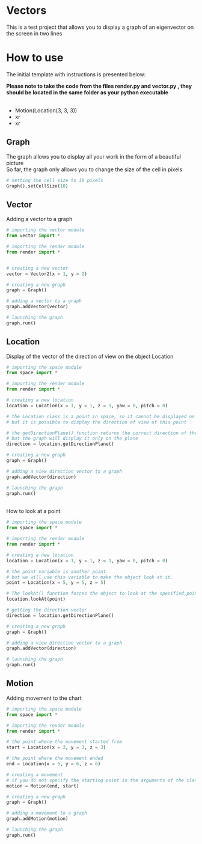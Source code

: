 # Vectors
This is a test project that allows you to display a graph of an eigenvector on the screen in two lines

# How to use
The initial template with instructions is presented below:

**Please note to take the code from the files render.py and vector.py , they should be located in the same folder as your python executable**
<br>
<br>
- Motion(Location(3, 3, 3))
- xr
- xr

## Graph
The graph allows you to display all your work in the form of a beautiful picture
<br>
So far, the graph only allows you to change the size of the cell in pixels

```Python
# setting the cell size to 10 pixels
Graph().setCellSize(10)
```

## Vector
Adding a vector to a graph
```Python
# importing the vector module
from vector import *

# importing the render module
from render import *


# creating a new vector
vector = Vector2(x = 1, y = 2)

# creating a new graph
graph = Graph()

# adding a vector to a graph
graph.addVector(vector)

# launching the graph
graph.run()
```

## Location
Display of the vector of the direction of view on the object Location
```Python
# importing the space module
from space import *

# importing the render module
from render import *

# creating a new location
location = Location(x = 1, y = 1, z = 1, yaw = 0, pitch = 0)

# the Location class is a point in space, so it cannot be displayed on a graph.
# but it is possible to display the direction of view of this point

# the getDirectionPlane() function returns the correct direction of the object's view in space. 
# but the graph will display it only on the plane
direction = location.getDirectionPlane()

# creating a new graph
graph = Graph()

# adding a view direction vector to a graph
graph.addVector(direction)

# launching the graph
graph.run()
```
<br>
How to look at a point

```Python
# importing the space module
from space import *

# importing the render module
from render import *

# creating a new location
location = Location(x = 1, y = 1, z = 1, yaw = 0, pitch = 0)

# the point variable is another point.
# but we will use this variable to make the object look at it.
point = Location(x = 5, y = 5, z = 5)

# The lookAt() function forces the object to look at the specified point, thereby changing the vector of the direction of view towards this point
location.lookAt(point)

# getting the direction vector
direction = location.getDirectionPlane()

# creating a new graph
graph = Graph()

# adding a view direction vector to a graph
graph.addVector(direction)

# launching the graph
graph.run()
```

## Motion
Adding movement to the chart

```Python
# importing the space module
from space import *

# importing the render module
from render import *

# the point where the movement started from
start = Location(x = 3, y = 3, z = 3)

# the point where the movement ended
end = Location(x = 6, y = 6, z = 6)

# сreating a movement
# if you do not specify the starting point in the arguments of the class, then by default it will be 0
motion = Motion(end, start)

# creating a new graph
graph = Graph()

# adding a movement to a graph
graph.addMotion(motion)

# launching the graph
graph.run()
```
